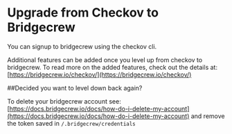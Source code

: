 
# Upgrade from Checkov to Bridgecrew 

You can signup to bridgecrew using the checkov cli.

Additional features can be added once you level up from checkov to bridgecrew.
To read more on the added features, check out the details at: [https://bridgecrew.io/checkov/](https://bridgecrew.io/checkov/)

 
##Decided you want to level down back again? 

To delete your bridgecrew account see: [https://docs.bridgecrew.io/docs/how-do-i-delete-my-account](https://docs.bridgecrew.io/docs/how-do-i-delete-my-account)
and remove the token saved in `/.bridgecrew/credentials`
